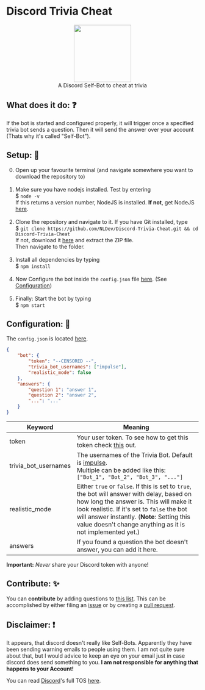 # Discord Trivia Cheat

<p align="center">
<img height="150" width="auto" src="https://raw.githubusercontent.com/NLDev/Discord-Trivia-Cheat/master/.src/icon.png" /><br>
A Discord Self-Bot to cheat at trivia
</p>

## What does it do: :question:

If the bot is started and configured properly, it will trigger once a specified trivia bot sends a question.
Then it will send the answer over your account (Thats why it's called "Self-Bot").

## Setup: :nut_and_bolt:

0. Open up your favourite terminal (and navigate somewhere you want to download the repository to) <br><br>
1. Make sure you have nodejs installed. Test by  entering <br>
$ `node -v` <br>
If this returns a version number, NodeJS is installed. **If not**, get NodeJS <a href="https://nodejs.org/en/download/package-manager/">here</a>. <br><br>
2. Clone the repository and navigate to it. If you have Git installed, type <br>
$ `git clone https://github.com/NLDev/Discord-Trivia-Cheat.git && cd Discord-Trivia-Cheat` <br>
If not, download it <a href="https://github.com/NLDev/Discord-Trivia-Cheat/archive/master.zip">here</a> and extract the ZIP file.<br>
Then navigate to the folder.<br><br>
3. Install all dependencies by typing <br>
$ `npm install`<br><br>
4. Now Configure the bot inside the `config.json` file [here](https://github.com/NLDev/Discord-Trivia-Cheat/blob/master/config.json). (See [Configuration](https://github.com/NLDev/Discord-Trivia-Cheat#configuration-wrench)) <br><br>
5. Finally: Start the bot by typing <br>
$ `npm start`

## Configuration: :wrench: 

The `config.json` is located [here](https://github.com/NLDev/Discord-Trivia-Cheat/blob/master/config.json).

```JSON
{
    "bot": {
        "token": "--CENSORED --",
        "trivia_bot_usernames": ["impulse"],
        "realistic_mode": false
    },
    "answers": {
        "question 1": "answer 1",
        "question 2": "answer 2",
        "...": "..."
    }
}
```

| Keyword | Meaning |
|---------|---------|
| token | Your user token. To see how to get this token check [this](https://github.com/TheRacingLion/Discord-SelfBot/wiki/Discord-Token-Tutorial) out. |
| trivia_bot_usernames | The usernames of the Trivia Bot. Default is [impulse](https://impulsebot.com/). <br>Multiple can be added like this: <br> `["Bot_1", "Bot_2", "Bot_3", "..."]` |
| realistic_mode | Either `true` or `false`. If this is set to `true`, the bot will answer with delay, based on how long the answer is. This will make it look realistic. If it's set to `false` the bot will answer instantly. (**Note**: Setting this value doesn't change anything as it is not implemented yet.) |
| answers | If you found a question the bot doesn't answer, you can add it here. |

**Important:** _Never_ share your Discord token with anyone! 

## Contribute: :sparkles:

You can **contribute** by adding questions to [this list](https://github.com/NLDev/Discord-Trivia-Cheat/blob/master/config.json).
This can be accomplished by either filing an [issue](https://github.com/NLDev/Discord-Trivia-Cheat/issues) or by creating a [pull request](https://github.com/NLDev/Discord-Trivia-Cheat/pulls).

## Disclaimer: :heavy_exclamation_mark:

It appears, that discord doesn't really like Self-Bots. Apparently they have been sending warning emails to people using them. I am not quite sure about that, but I would advice to keep an eye on your email just in case discord does send something to you. **I am not responsible for anything that happens to your Account!**

You can read [Discord](https://discordapp.com/)'s full TOS [here](https://discordapp.com/terms).
